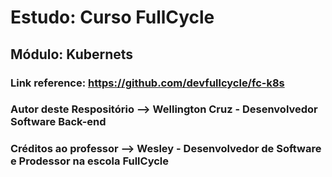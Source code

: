 # Estudo: Curso FullCycle
## Módulo: Kubernets
### Link reference: https://github.com/devfullcycle/fc-k8s


### Autor deste Respositório --> Wellington Cruz - Desenvolvedor Software Back-end
### Créditos ao professor --> Wesley - Desenvolvedor de Software e Prodessor na escola FullCycle